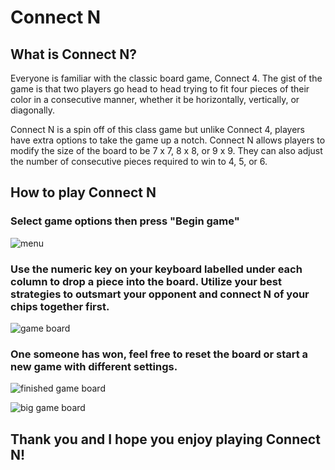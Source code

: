 # Connect N

## What is Connect N?
Everyone is familiar with the classic board game, Connect 4. The gist of the game is that two players go head to head trying to fit four pieces of their color in a consecutive manner, whether it be horizontally, vertically, or diagonally. 

Connect N is a spin off of this class game but unlike Connect 4, players have extra options to take the game up a notch. Connect N allows players to modify the size of the board to be 7 x 7, 8 x 8, or 9 x 9. They can also adjust the number of consecutive pieces required to win to 4, 5, or 6.

## How to play Connect N

### Select game options then press "Begin game"

![menu](https://github.com/CS126FA19/fantastic-finale-bclam2/blob/master/Screen%20Shot%202019-12-11%20at%2012.53.59%20AM.png?raw=true)

### Use the numeric key on your keyboard labelled under each column to drop a piece into the board. Utilize your best strategies to outsmart your opponent and connect N of your chips together first.

![game board](https://github.com/CS126FA19/fantastic-finale-bclam2/blob/master/Screen%20Shot%202019-12-11%20at%2012.56.16%20AM.png?raw=true)

### One someone has won, feel free to reset the board or start a new game with different settings.

![finished game board](https://github.com/CS126FA19/fantastic-finale-bclam2/blob/master/Screen%20Shot%202019-12-11%20at%2012.55.53%20AM.png?raw=true)

![big game board](https://github.com/CS126FA19/fantastic-finale-bclam2/blob/master/Screen%20Shot%202019-12-11%20at%2012.56.42%20AM.png?raw=true)

## Thank you and I hope you enjoy playing Connect N!
